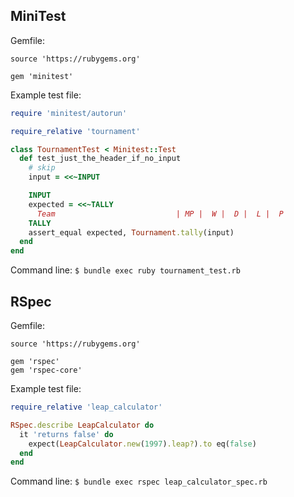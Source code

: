 ## MiniTest

Gemfile:
```
source 'https://rubygems.org'

gem 'minitest'
```

Example test file:

```ruby
require 'minitest/autorun'

require_relative 'tournament'

class TournamentTest < Minitest::Test
  def test_just_the_header_if_no_input
    # skip
    input = <<~INPUT

    INPUT
    expected = <<~TALLY
      Team                           | MP |  W |  D |  L |  P
    TALLY
    assert_equal expected, Tournament.tally(input)
  end
end
```

Command line: `$ bundle exec ruby tournament_test.rb`

## RSpec

Gemfile:
```
source 'https://rubygems.org'

gem 'rspec'
gem 'rspec-core'
```

Example test file:

```ruby
require_relative 'leap_calculator'

RSpec.describe LeapCalculator do
  it 'returns false' do
    expect(LeapCalculator.new(1997).leap?).to eq(false)
  end
end
```

Command line: `$ bundle exec rspec leap_calculator_spec.rb`
